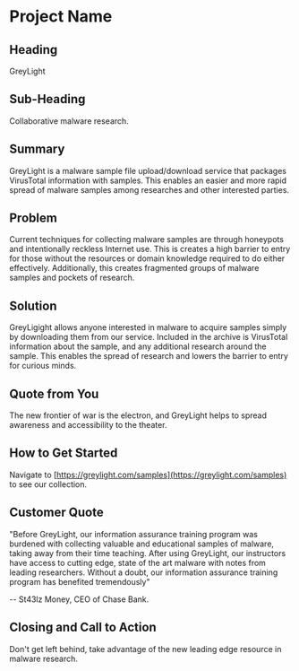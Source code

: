 # Project Name #

<!-- 
> This material was originally posted [here](http://www.quora.com/What-is-Amazons-approach-to-product-development-and-product-management). It is reproduced here for posterities sake.

There is an approach called "working backwards" that is widely used at Amazon. They work backwards from the customer, rather than starting with an idea for a product and trying to bolt customers onto it. While working backwards can be applied to any specific product decision, using this approach is especially important when developing new products or features.

For new initiatives a product manager typically starts by writing an internal press release announcing the finished product. The target audience for the press release is the new/updated product's customers, which can be retail customers or internal users of a tool or technology. Internal press releases are centered around the customer problem, how current solutions (internal or external) fail, and how the new product will blow away existing solutions.

If the benefits listed don't sound very interesting or exciting to customers, then perhaps they're not (and shouldn't be built). Instead, the product manager should keep iterating on the press release until they've come up with benefits that actually sound like benefits. Iterating on a press release is a lot less expensive than iterating on the product itself (and quicker!).

If the press release is more than a page and a half, it is probably too long. Keep it simple. 3-4 sentences for most paragraphs. Cut out the fat. Don't make it into a spec. You can accompany the press release with a FAQ that answers all of the other business or execution questions so the press release can stay focused on what the customer gets. My rule of thumb is that if the press release is hard to write, then the product is probably going to suck. Keep working at it until the outline for each paragraph flows. 

Oh, and I also like to write press-releases in what I call "Oprah-speak" for mainstream consumer products. Imagine you're sitting on Oprah's couch and have just explained the product to her, and then you listen as she explains it to her audience. That's "Oprah-speak", not "Geek-speak".

Once the project moves into development, the press release can be used as a touchstone; a guiding light. The product team can ask themselves, "Are we building what is in the press release?" If they find they're spending time building things that aren't in the press release (overbuilding), they need to ask themselves why. This keeps product development focused on achieving the customer benefits and not building extraneous stuff that takes longer to build, takes resources to maintain, and doesn't provide real customer benefit (at least not enough to warrant inclusion in the press release).
 -->
 
## Heading ##
  GreyLight

## Sub-Heading ##
  Collaborative malware research.

## Summary ##
  GreyLight is a malware sample file upload/download service that packages VirusTotal information with samples. This enables
an easier and more rapid spread of malware samples among researches and other interested parties. 

## Problem ##
 Current techniques for collecting malware samples are through honeypots and intentionally reckless Internet use. This is
creates a high barrier to entry for those without the resources or domain knowledge required to do either effectively. Additionally,
this creates fragmented groups of malware samples and pockets of research.

## Solution ##
  GreyLigight allows anyone interested in malware to acquire samples simply by downloading them from our service. Included in the archive
is VirusTotal information about the sample, and any additional research around the sample. This enables the spread of research and lowers the barrier
to entry for curious minds.

## Quote from You ##
The new frontier of war is the electron, and GreyLight helps to spread awareness and accessibility to the theater.

## How to Get Started ##
  Navigate to [https://greylight.com/samples](https://greylight.com/samples) to see our collection.

## Customer Quote ##
  "Before GreyLight, our information assurance training program was burdened with collecting valuable and educational samples of malware,
taking away from their time teaching. After using GreyLight, our instructors have access to cutting edge, state of the art malware with
notes from leading researchers. Without a doubt, our information assurance training program has benefited tremendously"

  -- St43lz Money, CEO of Chase Bank.

## Closing and Call to Action ##
  Don't get left behind, take advantage of the new leading edge resource in malware research.
